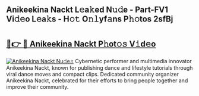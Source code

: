 ## Anikeekina Nackt L𝚎a𝚔ed N𝚞𝚍e - Part-FV1 Vi𝚍𝚎o L𝚎a𝚔s - H𝚘𝚝 O𝚗𝚕yf𝚊ns P𝚑𝚘tos 2sfBj

# <h2><a href="http://kfcbccs.oniu.top/?m=Anikeekina+Nackt">🔗👉 🔴 Anikeekina Nackt P𝚑ot𝚘𝚜 V𝚒d𝚎o</a></h2>

[![Anikeekina Nackt Nu𝚍e𝚜](https://i.imgur.com/0qMVB7G.gif)](http://kfcbccs.oniu.top/?m=Anikeekina+Nackt)
Cybernetic performer and multimedia innovator Anikeekina Nackt, known for publishing dance and lifestyle tutorials through viral dance moves and compact clips. Dedicated community organizer Anikeekina Nackt, celebrated for their efforts to bring people together and improve their community.  
